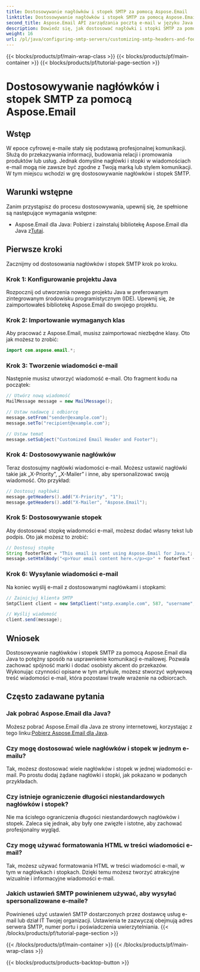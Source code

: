 ```yaml
---
title: Dostosowywanie nagłówków i stopek SMTP za pomocą Aspose.Email
linktitle: Dostosowywanie nagłówków i stopek SMTP za pomocą Aspose.Email
second_title: Aspose.Email API zarządzania pocztą e-mail w języku Java
description: Dowiedz się, jak dostosować nagłówki i stopki SMTP za pomocą Aspose.Email dla Java. Ulepsz swoją komunikację e-mailową dzięki spersonalizowanemu brandingowi i przekazom.
weight: 16
url: /pl/java/configuring-smtp-servers/customizing-smtp-headers-and-footers/
---
```


{{< blocks/products/pf/main-wrap-class >}}
{{< blocks/products/pf/main-container >}}
{{< blocks/products/pf/tutorial-page-section >}}

# Dostosowywanie nagłówków i stopek SMTP za pomocą Aspose.Email


## Wstęp

W epoce cyfrowej e-maile stały się podstawą profesjonalnej komunikacji. Służą do przekazywania informacji, budowania relacji i promowania produktów lub usług. Jednak domyślne nagłówki i stopki w wiadomościach e-mail mogą nie zawsze być zgodne z Twoją marką lub stylem komunikacji. W tym miejscu wchodzi w grę dostosowywanie nagłówków i stopek SMTP.

## Warunki wstępne

Zanim przystąpisz do procesu dostosowywania, upewnij się, że spełnione są następujące wymagania wstępne:

-  Aspose.Email dla Java: Pobierz i zainstaluj bibliotekę Aspose.Email dla Java z[Tutaj](https://releases.aspose.com/email/java/).

## Pierwsze kroki

Zacznijmy od dostosowania nagłówków i stopek SMTP krok po kroku. 

### Krok 1: Konfigurowanie projektu Java

Rozpocznij od utworzenia nowego projektu Java w preferowanym zintegrowanym środowisku programistycznym (IDE). Upewnij się, że zaimportowałeś bibliotekę Aspose.Email do swojego projektu.

### Krok 2: Importowanie wymaganych klas

Aby pracować z Aspose.Email, musisz zaimportować niezbędne klasy. Oto jak możesz to zrobić:

```java
import com.aspose.email.*;
```

### Krok 3: Tworzenie wiadomości e-mail

Następnie musisz utworzyć wiadomość e-mail. Oto fragment kodu na początek:

```java
// Utwórz nową wiadomość
MailMessage message = new MailMessage();

// Ustaw nadawcę i odbiorcę
message.setFrom("sender@example.com");
message.setTo("recipient@example.com");

// Ustaw temat
message.setSubject("Customized Email Header and Footer");
```

### Krok 4: Dostosowywanie nagłówków

Teraz dostosujmy nagłówki wiadomości e-mail. Możesz ustawić nagłówki takie jak „X-Priority”, „X-Mailer” i inne, aby spersonalizować swoją wiadomość. Oto przykład:

```java
// Dostosuj nagłówki
message.getHeaders().add("X-Priority", "1");
message.getHeaders().add("X-Mailer", "Aspose.Email");
```

### Krok 5: Dostosowywanie stopek

Aby dostosować stopkę wiadomości e-mail, możesz dodać własny tekst lub podpis. Oto jak możesz to zrobić:

```java
// Dostosuj stopkę
String footerText = "This email is sent using Aspose.Email for Java.";
message.setHtmlBody("<p>Your email content here.</p><p>" + footerText + "</p>");
```

### Krok 6: Wysyłanie wiadomości e-mail

Na koniec wyślij e-mail z dostosowanymi nagłówkami i stopkami:

```java
// Zainicjuj klienta SMTP
SmtpClient client = new SmtpClient("smtp.example.com", 587, "username", "password");

// Wyślij wiadomość
client.send(message);
```

## Wniosek

Dostosowywanie nagłówków i stopek SMTP za pomocą Aspose.Email dla Java to potężny sposób na usprawnienie komunikacji e-mailowej. Pozwala zachować spójność marki i dodać osobisty akcent do przekazów. Wykonując czynności opisane w tym artykule, możesz stworzyć wpływową treść wiadomości e-mail, która pozostawi trwałe wrażenie na odbiorcach.

## Często zadawane pytania

### Jak pobrać Aspose.Email dla Java?

 Możesz pobrać Aspose.Email dla Java ze strony internetowej, korzystając z tego linku:[Pobierz Aspose.Email dla Java](https://releases.aspose.com/email/java/).

### Czy mogę dostosować wiele nagłówków i stopek w jednym e-mailu?

Tak, możesz dostosować wiele nagłówków i stopek w jednej wiadomości e-mail. Po prostu dodaj żądane nagłówki i stopki, jak pokazano w podanych przykładach.

### Czy istnieje ograniczenie długości niestandardowych nagłówków i stopek?

Nie ma ścisłego ograniczenia długości niestandardowych nagłówków i stopek. Zaleca się jednak, aby były one zwięzłe i istotne, aby zachować profesjonalny wygląd.

### Czy mogę używać formatowania HTML w treści wiadomości e-mail?

Tak, możesz używać formatowania HTML w treści wiadomości e-mail, w tym w nagłówkach i stopkach. Dzięki temu możesz tworzyć atrakcyjne wizualnie i informacyjne wiadomości e-mail.

### Jakich ustawień SMTP powinienem używać, aby wysyłać spersonalizowane e-maile?

Powinieneś użyć ustawień SMTP dostarczonych przez dostawcę usług e-mail lub dział IT Twojej organizacji. Ustawienia te zazwyczaj obejmują adres serwera SMTP, numer portu i poświadczenia uwierzytelniania.
{{< /blocks/products/pf/tutorial-page-section >}}

{{< /blocks/products/pf/main-container >}}
{{< /blocks/products/pf/main-wrap-class >}}

{{< blocks/products/products-backtop-button >}}

